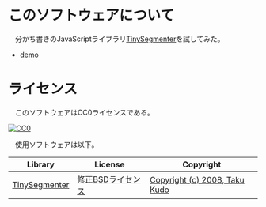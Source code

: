 # このソフトウェアについて

　分かち書きのJavaScriptライブラリ[TinySegmenter](http://chasen.org/~taku/software/TinySegmenter/tiny_segmenter-0.2.js)を試してみた。

* [demo](https://ytyaru.github.io/JS.TinySegmenter.20181021132200/)

# ライセンス

　このソフトウェアはCC0ライセンスである。

[![CC0](http://i.creativecommons.org/p/zero/1.0/88x31.png "CC0")](http://creativecommons.org/publicdomain/zero/1.0/deed.ja)

　使用ソフトウェアは以下。

Library|License|Copyright
-------|-------|---------
[TinySegmenter](http://chasen.org/~taku/software/TinySegmenter/tiny_segmenter-0.2.js)|[修正BSDライセンス](http://chasen.org/~taku/software/TinySegmenter/LICENCE.txt)|[Copyright (c) 2008, Taku Kudo](http://chasen.org/~taku/software/TinySegmenter/)
